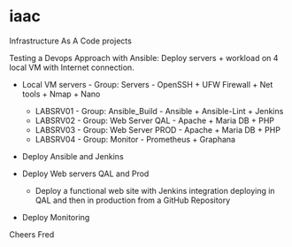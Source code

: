 # iaac
Infrastructure As A Code projects

Testing a Devops Approach with Ansible: Deploy servers + workload on 4 local VM with Internet connection.

  - Local VM servers - Group: Servers    - OpenSSH + UFW Firewall + Net tools + Nmap + Nano
    - LABSRV01 - Group: Ansible_Build    - Ansible + Ansible-Lint + Jenkins
    - LABSRV02 - Group: Web Server QAL   - Apache + Maria DB + PHP
    - LABSRV03 - Group: Web Server PROD  - Apache + Maria DB + PHP
    - LABSRV04 - Group: Monitor          - Prometheus + Graphana

  - Deploy Ansible and Jenkins
  - Deploy Web servers QAL and Prod
    - Deploy a functional web site with Jenkins integration deploying in QAL and then in production from a GitHub Repository
  - Deploy Monitoring 
   
   
  Cheers
  Fred
